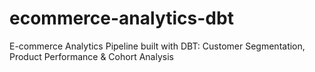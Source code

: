 # ecommerce-analytics-dbt
E-commerce Analytics Pipeline built with DBT: Customer Segmentation, Product Performance &amp; Cohort Analysis
